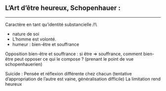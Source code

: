 ## L’Art d’être heureux, Schopenhauer :  

---

Caractère en tant qu’identité substancielle /!\\
* nature de soi
* L’homme est volonté.
* humeur : bien-être et souffrance

Opposition bien-être et souffrance : si être ⇒ souffrance, comment bien-être peut opposer ce qui le compose ? (prenant le point de vue schopenhauerien)

Suicide : Pensée et réflexion différente chez chacun (tentative d’appropriation de l’autre est vaine, généralisation difficile)
La limitation rend heureux 